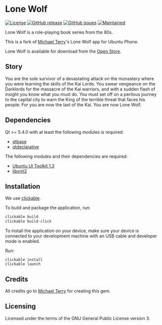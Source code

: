 # Lone Wolf

[![License](https://img.shields.io/badge/license-GPLv3.0-blue.svg)](https://www.gnu.org/licenses/gpl-3.0.html)
[![GitHub release](https://img.shields.io/github/release/tim-sueberkrueb/lonewolf.svg)](https://github.com/tim-sueberkrueb/lonewolf/releases)
[![GitHub issues](https://img.shields.io/github/issues/tim-sueberkrueb/lonewolf.svg)](https://github.com/tim-sueberkrueb/lonewolf/issues)
[![Maintained](https://img.shields.io/maintenance/yes/2018.svg)](https://github.com/tim-sueberkrueb/lonewolf/commits/develop)

Lone Wolf is a role-playing book series from the 80s.

This is a fork of [Michael Terry](https://github.com/mikix)'s Lone Wolf app for Ubuntu Phone.

Lone Wolf is available for download from the [Open Store](https://open-store.io/app/lonewolf.timsueberkrueb).

## Story

You are the sole survivor of a devastating attack on the monastery where you were learning the skills of the Kai Lords. You swear vengeance on the Darklords for the massacre of the Kai warriors, and with a sudden flash of insight you know what you must do. You must set off on a perilous journey to the capital city to warn the King of the terrible threat that faces his people: For you are now the last of the Kai. You are now Lone Wolf.

## Dependencies

Qt >= 5.4.0 with at least the following modules is required:

 * [qtbase](http://code.qt.io/cgit/qt/qtbase.git)
 * [qtdeclarative](http://code.qt.io/cgit/qt/qtdeclarative.git)

The following modules and their dependencies are required:

 * [Ubuntu UI Toolkit 1.3](https://github.com/ubports/ubuntu-ui-toolkit)
 * [libxml2](http://xmlsoft.org/)

## Installation

We use [clickable](http://clickable.bhdouglass.com/).

To build and package the application, run:

```bash
clickable build
clickable build-click
```

To install the application on your device, make sure your device is
connected to your development machine with an USB cable and developer mode is enabled.

Run:

```
clickable install
clickable launch
```

## Credits

All credits go to [Michael Terry](https://github.com/mikix) for creating this gem.

## Licensing

Licensed under the terms of the GNU General Public License version 3.
